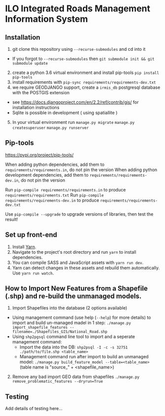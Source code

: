 # ILO Integrated Roads Management Information System

## Installation

1. git clone this repository using `--recurse-submodules` and cd into it
  - If you forgot to `--recurse-submodules` then `git submodule init && git submodule update`
2. create a python 3.6 virtual environment and install pip-tools `pip install pip-tools`
3. install requirements with `pip-sync requirements/requirements-dev.txt`
4. we require GEODJANGO support, create a `irmis_db` postgresql database with the POSTGIS extension
  - see https://docs.djangoproject.com/en/2.2/ref/contrib/gis/ for installation instructions
  - Sqlite is possible in development ( using spatiallite )
5. In your virtual environment run `manage.py migrate` `manage.py createsuperuser` `manage.py runserver`

## Pip-tools

https://pypi.org/project/pip-tools/

When adding python dependencies, add them to `requirements/requirements.in`, do not pin the version
When adding python development dependencies, add them to `requirements/requirements-dev.in`, do not pin the version

Run `pip-compile requirements/requirements.in` to produce `requirements/requirements.txt`
Run `pip-compile requirements/requirements-dev.in` to produce `requirements/requirements-dev.txt`

Use `pip-compile --upgrade` to upgrade versions of libraries, then test the result!

## Set up front-end

1. Install [Yarn](https://yarnpkg.com/en/docs/install).
2. Navigate to the project's root directory and run `yarn` to install dependencies.
3. You can compile SASS and JavaScript assets with `yarn run dev`.
4. Yarn can detect changes in these assets and rebuild them automatically. Use `yarn run watch`.

## How to Import New Features from a Shapefile (.shp) and re-build the unmanaged models.

1. Import Shapefiles into the database (2 options available)
  - Using management command (use help (`--help`) for more details) to import and build un-managed madel in 1 step: `./manage.py import_shapefile_features --filename=./Shapefiles_GIS/National_Road.shp`
  - Using `shp2pgsql` command line tool to import and a seperate management command:
      - Import the data into the DB: `shp2psql -I -c -s 32751 ./path/to/file.shp <table_name>`
      - Management command run after import to build an unmanaged model: `./manage.py build_feature_model --table=<table_name>` (table name is "source_" + <shapefile_name>)
2. Remove any bad import GEO data from shapefiles
`./manage.py remove_problematic_features --dryrun=True`

## Testing

Add details of testing here...
